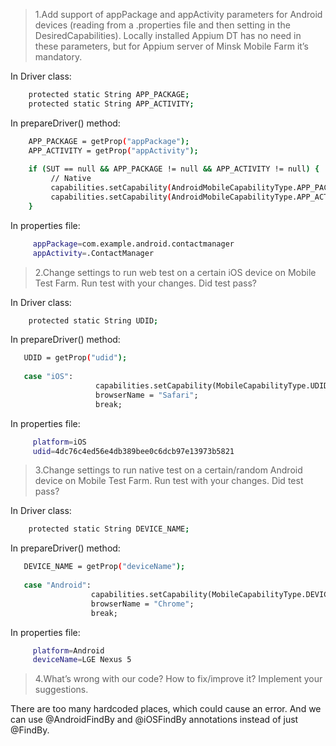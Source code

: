 ﻿> 1.Add support of appPackage and appActivity parameters for Android devices
    (reading from a .properties file and then setting in the DesiredCapabilities).
      Locally installed Appium DT has no need in these parameters, but for Appium server of Minsk Mobile Farm it’s mandatory.

In Driver class:
```sh
    protected static String APP_PACKAGE;
    protected static String APP_ACTIVITY;
```
In prepareDriver() method:
```sh
    APP_PACKAGE = getProp("appPackage");
    APP_ACTIVITY = getProp("appActivity");
    
    if (SUT == null && APP_PACKAGE != null && APP_ACTIVITY != null) {
         // Native
         capabilities.setCapability(AndroidMobileCapabilityType.APP_PACKAGE, APP_PACKAGE);
         capabilities.setCapability(AndroidMobileCapabilityType.APP_ACTIVITY, APP_ACTIVITY);
    }
```
In properties file:
```sh
     appPackage=com.example.android.contactmanager
     appActivity=.ContactManager
```               


> 2.Change settings to run web test on a certain iOS device on Mobile Test Farm. Run test with your changes. Did test pass?

In Driver class:
```sh
    protected static String UDID;
```
In prepareDriver() method:
```sh
   UDID = getProp("udid");
   
   case "iOS":
                   capabilities.setCapability(MobileCapabilityType.UDID, UDID);
                   browserName = "Safari";
                   break;
```
In properties file:
```sh
     platform=iOS
     udid=4dc76c4ed56e4db389bee0c6dcb97e13973b5821
```     
>3.Change settings to run native test on a certain/random Android device on Mobile Test Farm. Run test with your changes. Did test pass?

In Driver class:
```sh
    protected static String DEVICE_NAME;
```
In prepareDriver() method:
```sh
   DEVICE_NAME = getProp("deviceName");
   
   case "Android":
                  capabilities.setCapability(MobileCapabilityType.DEVICE_NAME, DEVICE_NAME);
                  browserName = "Chrome";
                  break;
```
In properties file:
```sh
     platform=Android
     deviceName=LGE Nexus 5
```    

>4.What’s wrong with our code? How to fix/improve it? Implement your suggestions.

There are too many hardcoded places, which could cause an error. 
And we can use @AndroidFindBy and @iOSFindBy annotations instead of just @FindBy.